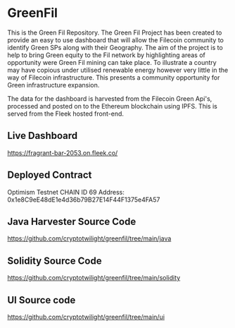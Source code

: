 # GreenFil
This is the Green Fil Repository. The Green Fil Project has been created to provide an easy to use dashboard that will allow the Filecoin community to identify Green SPs along with their Geography. 
The aim of the project is to help to bring Green equity to the Fil network by highlighting areas of opportunity were Green Fil mining can take place. To illustrate a country may have copious 
under utilised renewable energy however very little in the way of Filecoin infrastructure. This presents a community opportunity for Green infrastructure expansion. 

The data for the dashboard is harvested from the Filecoin Green Api's, processed and posted on to the Ethereum blockchain using IPFS. This is served from the Fleek hosted front-end. 

## Live Dashboard 
https://fragrant-bar-2053.on.fleek.co/

## Deployed Contract 
Optimism Testnet CHAIN ID 69 
Address: 0x1e8C9eE48dE1e4d36b79B27E14F44F1375e4FA57

## Java Harvester Source Code
https://github.com/cryptotwilight/greenfil/tree/main/java

## Solidity Source Code
https://github.com/cryptotwilight/greenfil/tree/main/solidity

## UI Source code
https://github.com/cryptotwilight/greenfil/tree/main/ui